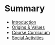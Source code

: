 # Summary

* [Introduction](README.md)
* [Origins & Values](chapter1.md)
* [Course Curriculum](course_curriculum.md)
* [Social Activities](social_activities.md)

